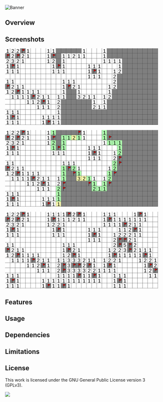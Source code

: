 ![Banner](https://s-christy.com/status-banner-service/minesweeper/banner-slim.svg)

## Overview

## Screenshots

<p align="center">
  <img src="./screenshots/image_0.png" />
</p>

<p align="center">
  <img src="./screenshots/image_1.png" />
</p>

<p align="center">
  <img src="./screenshots/image_2.png" />
</p>

## Features

## Usage

## Dependencies

## Limitations

## License

This work is licensed under the GNU General Public License version 3 (GPLv3).

[<img src="https://s-christy.com/status-banner-service/GPLv3_Logo.svg" width="150" />](https://www.gnu.org/licenses/gpl-3.0.en.html)
